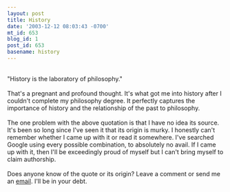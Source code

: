 ```yaml
---
layout: post
title: History
date: '2003-12-12 08:03:43 -0700'
mt_id: 653
blog_id: 1
post_id: 653
basename: history
---
```

<br />"History is the laboratory of philosophy."<br /><br />That's a pregnant and profound thought. It's what got me into history after I couldn't complete my philosophy degree. It perfectly captures the importance of history and the relationship of the past to philosophy.<br /><br />The one problem with the above quotation is that I have no idea its source. It's been so long since I've seen it that its origin is murky. I honestly can't remember whether I came up with it or read it somewhere. I've searched Google using every possible combination, to absolutely no avail. If I came up with it, then I'll be exceedingly proud of myself but I can't bring myself to claim authorship.<br /><br />Does anyone know of the quote or its origin? Leave a comment or send me an <a href="/contact/">email</a>. I'll be in your debt.<br /><br /><br />
